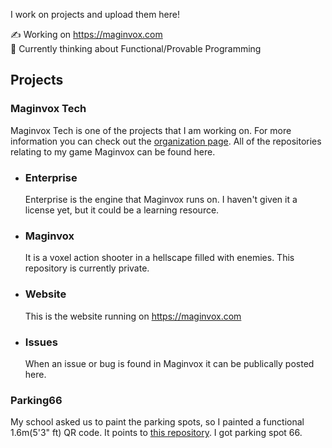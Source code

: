 I work on projects and upload them here!

✍️ Working on https://maginvox.com <br>
🧠 Currently thinking about Functional/Provable Programming


## Projects
### Maginvox Tech
Maginvox Tech is one of the projects that I am working on. For more information you can check out the [organization page](https://github.com/Maginvox). All of the repositories relating to my game Maginvox can be found here.

* ### Enterprise
  Enterprise is the engine that Maginvox runs on. I haven't given it a license yet, but it could be a learning resource.
* ### Maginvox
  It is a voxel action shooter in a hellscape filled with enemies. This repository is currently private.
* ### Website
  This is the website running on https://maginvox.com
* ### Issues
  When an issue or bug is found in Maginvox it can be publically posted here.


### Parking66
My school asked us to paint the parking spots, so I painted a functional 1.6m(5'3" ft) QR code. It points to [this repository](https://github.com/cullvox/Parking66). I got parking spot 66.
